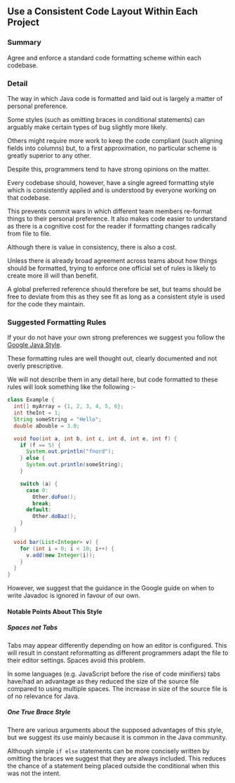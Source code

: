 ## Use a Consistent Code Layout Within Each Project

### Summary

Agree and enforce a standard code formatting scheme within each codebase.

### Detail 

The way in which Java code is formatted and laid out is largely a matter of personal preference.

Some styles (such as omitting braces in conditional statements) can arguably make certain types of bug slightly more likely. 

Others might require more work to keep the code compliant (such aligning fields into columns) but, to a first approximation, no particular scheme is greatly superior to any other. 

Despite this, programmers tend to have strong opinions on the matter.

Every codebase should, however, have a single agreed formatting style which is consistently applied and is understood by everyone working on that codebase. 

This prevents commit wars in which different team members re-format things to their personal preference. It also  makes code easier to understand as there is a cognitive cost for the reader if formatting changes radically from file to file.

Although there is value in consistency, there is also a cost. 

Unless there is already broad agreement across teams about how things should be formatted, trying to enforce one official set of rules is likely to create more ill will than benefit.

A global preferred reference should therefore be set, but teams should be free to deviate from this as they see fit as long as a consistent style is used for the code they maintain.

### Suggested Formatting Rules

If your do not have your own strong preferences we suggest you follow the [Google Java Style](https://google.github.io/styleguide/javaguide.html).

These formatting rules are well thought out, clearly documented and not overly prescriptive.

We will not describe them in any detail here, but code formatted to these rules will look something like the following :-

```java
class Example {
  int[] myArray = {1, 2, 3, 4, 5, 6};
  int theInt = 1;
  String someString = "Hello";
  double aDouble = 3.0;

  void foo(int a, int b, int c, int d, int e, int f) {
    if (f == 5) {
      System.out.println("fnord");
    } else {
      System.out.println(someString);
    }

    switch (a) {
      case 0:
        Other.doFoo();
        break;
      default:
        Other.doBaz();
    }
  }

  void bar(List<Integer> v) {
    for (int i = 0; i < 10; i++) {
      v.add(new Integer(i));
    }
  }
}
```

However, we suggest that the guidance in the Google guide on when to write Javadoc is ignored in favour of our own.

#### Notable Points About This Style

##### Spaces not Tabs

Tabs may appear differently depending on how an editor is configured. This will result in constant reformatting as different programmers adapt the file to their editor settings. Spaces avoid this problem.

In some languages (e.g. JavaScript before the rise of code minifiers) tabs have/had an advantage as they reduced the size of the source file compared to using multiple spaces. The increase in size of the source file is of no relevance for Java.

##### One True Brace Style

There are various arguments about the supposed advantages of this style, but we suggest its use mainly because it is common in the Java community.

Although simple `if else` statements can be more concisely written by omitting the braces we suggest that they are always included. This reduces the chance of a statement being placed outside the conditional when this was not the intent.


